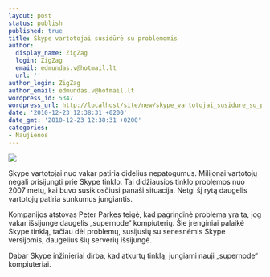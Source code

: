 ```yaml
---
layout: post
status: publish
published: true
title: Skype vartotojai susidūrė su problemomis
author:
  display_name: ZigZag
  login: ZigZag
  email: edmundas.v@hotmail.lt
  url: ''
author_login: ZigZag
author_email: edmundas.v@hotmail.lt
wordpress_id: 5347
wordpress_url: http://localhost/site/new/skype_vartotojai_susidure_su_problemomis/
date: '2010-12-23 12:38:31 +0200'
date_gmt: '2010-12-23 12:38:31 +0200'
categories:
- Naujienos
---
```

<div class="imgright"><img src="http://www.part.lt/img/507d2f123893b3a4b94a4e02076e3f45551.jpg"  /></div>
<p>Skype vartotojai nuo vakar patiria didelius nepatogumus. Milijonai vartotojų negali prisijungti prie Skype tinklo. Tai didžiausios tinklo problemos nuo 2007 metų, kai buvo susiklosčiusi panaši situacija. Netgi šį rytą daugelis vartotojų patiria sunkumus jungiantis.</p>
<p>Kompanijos atstovas  Peter Parkes teigė, kad pagrindinė problema yra ta, jog vakar išsijunge daugelis „supernode“ kompiuterių. Šie įrenginiai palaikė Skype tinklą, tačiau dėl problemų, susijusių su senesnėmis Skype versijomis, daugelius šių serverių išsijungė. </p>
<p>Dabar Skype inžinieriai dirba, kad atkurtų tinklą, jungiami nauji „supernode“ kompiuteriai.<br /></p>
